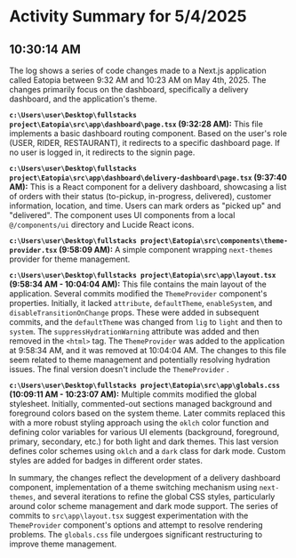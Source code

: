 # Activity Summary for 5/4/2025

## 10:30:14 AM
The log shows a series of code changes made to a Next.js application called Eatopia between 9:32 AM and 10:23 AM on May 4th, 2025.  The changes primarily focus on the dashboard, specifically a delivery dashboard, and the application's theme.

**`c:\Users\user\Desktop\fullstacks project\Eatopia\src\app\dashboard\page.tsx` (9:32:28 AM):** This file implements a basic dashboard routing component. Based on the user's role (USER, RIDER, RESTAURANT), it redirects to a specific dashboard page.  If no user is logged in, it redirects to the signin page.

**`c:\Users\user\Desktop\fullstacks project\Eatopia\src\app\dashboard\delivery-dashboard\page.tsx` (9:37:40 AM):** This is a React component for a delivery dashboard, showcasing a list of orders with their status (to-pickup, in-progress, delivered), customer information, location, and time.  Users can mark orders as "picked up" and "delivered". The component uses UI components from a local `@/components/ui` directory and Lucide React icons.

**`c:\Users\user\Desktop\fullstacks project\Eatopia\src\components\theme-provider.tsx` (9:58:09 AM):** A simple component wrapping `next-themes` provider for theme management.

**`c:\Users\user\Desktop\fullstacks project\Eatopia\src\app\layout.tsx` (9:58:34 AM - 10:04:04 AM):** This file contains the main layout of the application. Several commits modified the `ThemeProvider` component's properties.  Initially, it lacked  `attribute`, `defaultTheme`, `enableSystem`, and `disableTransitionOnChange` props. These were added in subsequent commits, and the `defaultTheme` was changed from `lig` to `light` and then to `system`. The `suppressHydrationWarning` attribute was added and then removed in the `<html>` tag.  The `ThemeProvider` was added to the application at 9:58:34 AM, and it was removed at 10:04:04 AM.  The changes to this file seem related to theme management and potentially resolving hydration issues.  The final version doesn't include the `ThemeProvider` .

**`c:\Users\user\Desktop\fullstacks project\Eatopia\src\app\globals.css` (10:09:11 AM - 10:23:07 AM):**  Multiple commits modified the global stylesheet. Initially, commented-out sections managed background and foreground colors based on the system theme.  Later commits replaced this with a more robust styling approach using the `oklch` color function and defining color variables for various UI elements (background, foreground, primary, secondary, etc.)  for both light and dark themes. This last version defines color schemes using `oklch` and a `dark` class for dark mode. Custom styles are added for badges in different order states.


In summary, the changes reflect the development of a delivery dashboard component, implementation of a theme switching mechanism using `next-themes`, and several iterations to refine the global CSS styles, particularly around color scheme management and dark mode support.  The series of commits to `src\app\layout.tsx` suggest experimentation with the `ThemeProvider` component's options and attempt to resolve rendering problems. The `globals.css` file undergoes significant restructuring to improve theme management.
